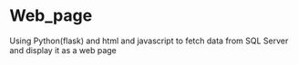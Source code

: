 # Web_page
 Using Python(flask) and html and javascript to fetch data from SQL Server and display it as a web page
